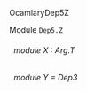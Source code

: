 OcamlaryDep5Z

 Module `Dep5.Z`
<a id="module-X"></a>
###### &nbsp; module X : Arg.T



<a id="module-Y"></a>
###### &nbsp; module Y = Dep3

